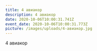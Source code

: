 ```yaml
---
title: 4 авиакор
description: 4 авиакор
date: 2020-10-06T10:00:31.741Z
event_date: 2020-10-06T10:00:31.773Z
picture: /images/uploads/4-авиакор.jpg
---
```

4 авиакор